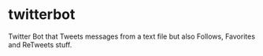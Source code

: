 # twitterbot
Twitter Bot that Tweets messages from a text file but also Follows, Favorites and ReTweets stuff.
